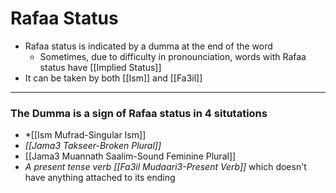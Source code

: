 # Rafaa Status
- Rafaa status is indicated by a dumma at the end of the word
	- Sometimes, due to difficulty in pronounciation, words with Rafaa status have [[Implied Status]]
- It can be taken by both [[Ism]] and [[Fa3il]]
---
### The Dumma is a sign of Rafaa status in 4 situtations
- *[[Ism Mufrad-Singular Ism]]
- *[[Jama3 Takseer-Broken Plural]]*
- [[Jama3 Muannath Saalim-Sound Feminine Plural]]
- *A present tense verb [[Fa3il Mudaari3-Present Verb]]* which doesn't have anything attached to its ending